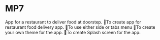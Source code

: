 # MP7
App for a restaurant to deliver food at doorstep. To create app for restaurant food delivery app. To use either side or tabs menu  To create your own theme for the app. To create Splash screen for the app.
